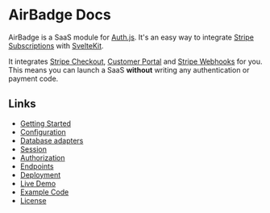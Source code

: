# AirBadge Docs

AirBadge is a SaaS module for [Auth.js](https://authjs.dev). It's an easy way to integrate [Stripe Subscriptions](https://stripe.com/docs/subscriptions) with [SvelteKit](https://kit.svelte.dev).

It integrates [Stripe Checkout](https://stripe.com/payments/checkout), [Customer Portal]() and [Stripe Webhooks]() for you. This means you can launch a SaaS **without** writing any authentication or payment code.

## Links

- [Getting Started](/getting-started)
- [Configuration](/configuration)
- [Database adapters](/database-adapters)
- [Session](/session)
- [Authorization](/authorization)
- [Endpoints](/endpoints)
- [Deployment](/deployment)
- [Live Demo](https://demo.airbadge.dev)
- [Example Code](https://github.com/joshnuss/airbadge-example)
- [License](/license)

